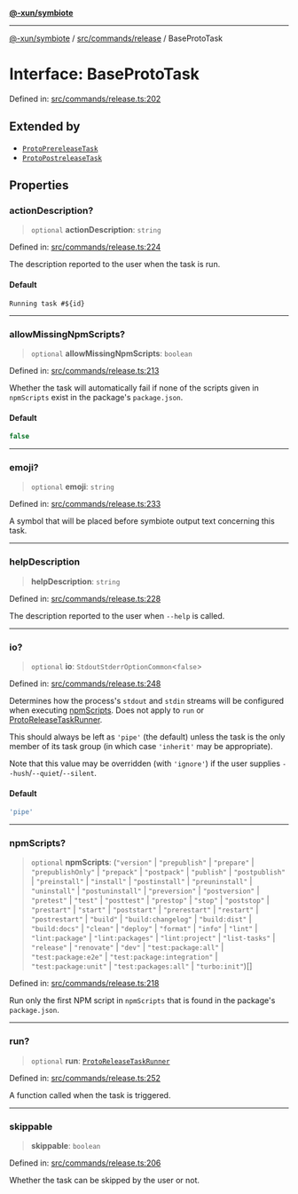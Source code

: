 [**@-xun/symbiote**](../../../../README.md)

***

[@-xun/symbiote](../../../../README.md) / [src/commands/release](../README.md) / BaseProtoTask

# Interface: BaseProtoTask

Defined in: [src/commands/release.ts:202](https://github.com/Xunnamius/symbiote/blob/0437dc127bb0574f19f66370b2ed3a70bfedfd5d/src/commands/release.ts#L202)

## Extended by

- [`ProtoPrereleaseTask`](ProtoPrereleaseTask.md)
- [`ProtoPostreleaseTask`](ProtoPostreleaseTask.md)

## Properties

### actionDescription?

> `optional` **actionDescription**: `string`

Defined in: [src/commands/release.ts:224](https://github.com/Xunnamius/symbiote/blob/0437dc127bb0574f19f66370b2ed3a70bfedfd5d/src/commands/release.ts#L224)

The description reported to the user when the task is run.

#### Default

`Running task #${id}`

***

### allowMissingNpmScripts?

> `optional` **allowMissingNpmScripts**: `boolean`

Defined in: [src/commands/release.ts:213](https://github.com/Xunnamius/symbiote/blob/0437dc127bb0574f19f66370b2ed3a70bfedfd5d/src/commands/release.ts#L213)

Whether the task will automatically fail if none of the scripts given in
`npmScripts` exist in the package's `package.json`.

#### Default

```ts
false
```

***

### emoji?

> `optional` **emoji**: `string`

Defined in: [src/commands/release.ts:233](https://github.com/Xunnamius/symbiote/blob/0437dc127bb0574f19f66370b2ed3a70bfedfd5d/src/commands/release.ts#L233)

A symbol that will be placed before symbiote output text concerning this
task.

***

### helpDescription

> **helpDescription**: `string`

Defined in: [src/commands/release.ts:228](https://github.com/Xunnamius/symbiote/blob/0437dc127bb0574f19f66370b2ed3a70bfedfd5d/src/commands/release.ts#L228)

The description reported to the user when `--help` is called.

***

### io?

> `optional` **io**: `StdoutStderrOptionCommon`\<`false`\>

Defined in: [src/commands/release.ts:248](https://github.com/Xunnamius/symbiote/blob/0437dc127bb0574f19f66370b2ed3a70bfedfd5d/src/commands/release.ts#L248)

Determines how the process's `stdout` and `stdin` streams will be
configured when executing [npmScripts](BaseProtoTask.md#npmscripts). Does not apply to `run` or
[ProtoReleaseTaskRunner](../type-aliases/ProtoReleaseTaskRunner.md).

This should always be left as `'pipe'` (the default) unless the task is the
only member of its task group (in which case `'inherit'` may be
appropriate).

Note that this value may be overridden (with `'ignore'`) if the user
supplies `--hush`/`--quiet`/`--silent`.

#### Default

```ts
'pipe'
```

***

### npmScripts?

> `optional` **npmScripts**: (`"version"` \| `"prepublish"` \| `"prepare"` \| `"prepublishOnly"` \| `"prepack"` \| `"postpack"` \| `"publish"` \| `"postpublish"` \| `"preinstall"` \| `"install"` \| `"postinstall"` \| `"preuninstall"` \| `"uninstall"` \| `"postuninstall"` \| `"preversion"` \| `"postversion"` \| `"pretest"` \| `"test"` \| `"posttest"` \| `"prestop"` \| `"stop"` \| `"poststop"` \| `"prestart"` \| `"start"` \| `"poststart"` \| `"prerestart"` \| `"restart"` \| `"postrestart"` \| `"build"` \| `"build:changelog"` \| `"build:dist"` \| `"build:docs"` \| `"clean"` \| `"deploy"` \| `"format"` \| `"info"` \| `"lint"` \| `"lint:package"` \| `"lint:packages"` \| `"lint:project"` \| `"list-tasks"` \| `"release"` \| `"renovate"` \| `"dev"` \| `"test:package:all"` \| `"test:package:e2e"` \| `"test:package:integration"` \| `"test:package:unit"` \| `"test:packages:all"` \| `"turbo:init"`)[]

Defined in: [src/commands/release.ts:218](https://github.com/Xunnamius/symbiote/blob/0437dc127bb0574f19f66370b2ed3a70bfedfd5d/src/commands/release.ts#L218)

Run only the first NPM script in `npmScripts` that is found in the
package's `package.json`.

***

### run?

> `optional` **run**: [`ProtoReleaseTaskRunner`](../type-aliases/ProtoReleaseTaskRunner.md)

Defined in: [src/commands/release.ts:252](https://github.com/Xunnamius/symbiote/blob/0437dc127bb0574f19f66370b2ed3a70bfedfd5d/src/commands/release.ts#L252)

A function called when the task is triggered.

***

### skippable

> **skippable**: `boolean`

Defined in: [src/commands/release.ts:206](https://github.com/Xunnamius/symbiote/blob/0437dc127bb0574f19f66370b2ed3a70bfedfd5d/src/commands/release.ts#L206)

Whether the task can be skipped by the user or not.
